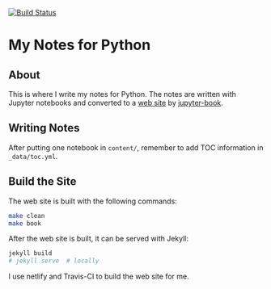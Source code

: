 [![Build Status](https://travis-ci.org/liao961120/pynote.svg?branch=master)](https://travis-ci.org/liao961120/pynote)

# My Notes for Python

## About

This is where I write my notes for Python. The notes are written with Jupyter notebooks and converted to a [web site](https://pynote.netlify.com) by [jupyter-book](https://jupyter.org/jupyter-book).

## Writing Notes

After putting one notebook in `content/`, remember to add TOC information in `_data/toc.yml`.


## Build the Site

The web site is built with the following commands: 

```bash
make clean
make book
```

After the web site is built, it can be served with Jekyll:

```bash
jekyll build
# jekyll serve  # locally
```

I use netlify and Travis-CI to build the web site for me.
